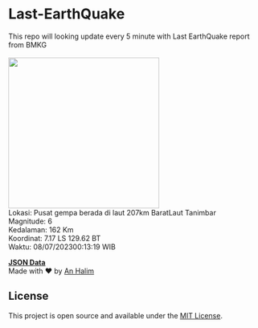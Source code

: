 # Last-EarthQuake
This repo will looking update every 5 minute with Last EarthQuake report from BMKG
<br>
<br>
<img src="https://static.bmkg.go.id/20230708001319.mmi.jpg" width="300"/>
<br>
Lokasi: Pusat gempa berada di laut 207km BaratLaut Tanimbar <br>
Magnitude: 6 <br>
Kedalaman: 162 Km <br>
Koordinat: 7.17 LS 129.62 BT <br>
Waktu: 08/07/202300:13:19 WIB <br>

<a href="./data/data.json">**JSON Data**</a>
<br>
Made with ❤️ by <a href="https://github.com/an-halim">An Halim</a>
## License

This project is open source and available under the [MIT License](LICENSE).
